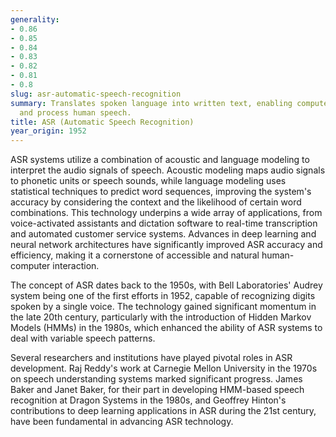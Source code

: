```yaml
---
generality:
- 0.86
- 0.85
- 0.84
- 0.83
- 0.82
- 0.81
- 0.8
slug: asr-automatic-speech-recognition
summary: Translates spoken language into written text, enabling computers to understand
  and process human speech.
title: ASR (Automatic Speech Recognition)
year_origin: 1952
---
```


ASR systems utilize a combination of acoustic and language modeling to interpret the audio signals of speech. Acoustic modeling maps audio signals to phonetic units or speech sounds, while language modeling uses statistical techniques to predict word sequences, improving the system's accuracy by considering the context and the likelihood of certain word combinations. This technology underpins a wide array of applications, from voice-activated assistants and dictation software to real-time transcription and automated customer service systems. Advances in deep learning and neural network architectures have significantly improved ASR accuracy and efficiency, making it a cornerstone of accessible and natural human-computer interaction.

The concept of ASR dates back to the 1950s, with Bell Laboratories' Audrey system being one of the first efforts in 1952, capable of recognizing digits spoken by a single voice. The technology gained significant momentum in the late 20th century, particularly with the introduction of Hidden Markov Models (HMMs) in the 1980s, which enhanced the ability of ASR systems to deal with variable speech patterns.

Several researchers and institutions have played pivotal roles in ASR development. Raj Reddy's work at Carnegie Mellon University in the 1970s on speech understanding systems marked significant progress. James Baker and Janet Baker, for their part in developing HMM-based speech recognition at Dragon Systems in the 1980s, and Geoffrey Hinton's contributions to deep learning applications in ASR during the 21st century, have been fundamental in advancing ASR technology.